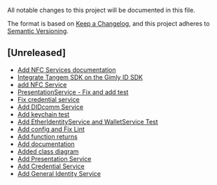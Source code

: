 All notable changes to this project will be documented in this file.

The format is based on [Keep a Changelog](https://keepachangelog.com/en/1.0.0/),
and this project adheres to [Semantic Versioning](https://semver.org/spec/v2.0.0.html).

## [Unreleased]

- [Add NFC Services documentation](https://gimly.atlassian.net/browse/NDB-126)
- [Integrate Tangem SDK on the Gimly ID SDK]()
- [add NFC Service](https://gimly.atlassian.net/browse/NDB-126)
- [PresentationService - Fix and add test]()
- [Fix credential service]()
- [Add DIDcomm Service](https://gimly.atlassian.net/browse/GID-90)
- [Add keychain test]()
- [Add EtherIdentityService and WalletService Test](https://gimly.atlassian.net/browse/GID-89)
- [Add config and Fix Lint ]()
- [Add function returns]()
- [Add documentation]()
- [Added class diagram]()
- [Add Presentation Service]()
- [Add Credential Service]()
- [Add General Identity Service]()